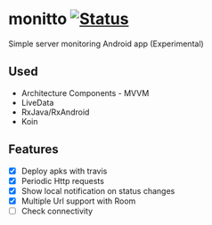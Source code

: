 # monitto [![Status](https://travis-ci.org/faruktoptas/monitto.svg?branch=master)](https://travis-ci.org/faruktoptas/monitto)
Simple server monitoring Android app (Experimental)

## Used
- Architecture Components - MVVM
- LiveData
- RxJava/RxAndroid
- Koin


## Features
- [x] Deploy apks with travis
- [x] Periodic Http requests
- [x] Show local notification on status changes
- [x] Multiple Url support with Room
- [ ] Check connectivity